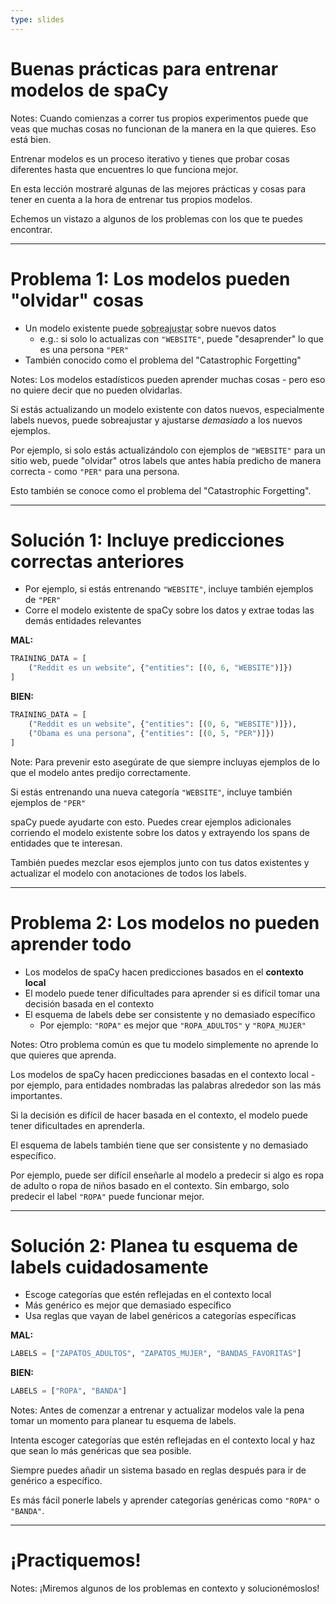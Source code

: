 ```yaml
---
type: slides
---
```


# Buenas prácticas para entrenar modelos de spaCy

Notes: Cuando comienzas a correr tus propios experimentos puede que veas que muchas cosas no funcionan de la manera en la que quieres. Eso está bien.

Entrenar modelos es un proceso iterativo y tienes que probar cosas diferentes hasta que encuentres lo que funciona mejor.

En esta lección mostraré algunas de las mejores prácticas y cosas para tener en cuenta a la hora de entrenar tus propios modelos.

Echemos un vistazo a algunos de los problemas con los que te puedes encontrar.

---

# Problema 1: Los modelos pueden "olvidar" cosas

- Un modelo existente puede <abbr title="En inglés: overfit.">sobreajustar</abbr> sobre nuevos datos
  - e.g.: si solo lo actualizas con `"WEBSITE"`, puede "desaprender" lo que es una persona `"PER"`
- También conocido como el problema del "Catastrophic Forgetting"

Notes: Los modelos estadísticos pueden aprender muchas cosas - pero eso no quiere decir que no pueden olvidarlas.

Si estás actualizando un modelo existente con datos nuevos, especialmente labels nuevos, puede sobreajustar y ajustarse _demasiado_ a los nuevos ejemplos.

Por ejemplo, si solo estás actualizándolo con ejemplos de `"WEBSITE"` para un sitio web, puede "olvidar" otros labels que antes había predicho de manera correcta - como `"PER"` para una persona.

Esto también se conoce como el problema del "Catastrophic Forgetting".

---

# Solución 1: Incluye predicciones correctas anteriores

- Por ejemplo, si estás entrenando `"WEBSITE"`, incluye también ejemplos de `"PER"`
- Corre el modelo existente de spaCy sobre los datos y extrae todas las demás entidades relevantes

**MAL:**

```python
TRAINING_DATA = [
    ("Reddit es un website", {"entities": [(0, 6, "WEBSITE")]})
]
```

**BIEN:**

```python
TRAINING_DATA = [
    ("Reddit es un website", {"entities": [(0, 6, "WEBSITE")]}),
    ("Obama es una persona", {"entities": [(0, 5, "PER")]})
]
```

Note: Para prevenir esto asegúrate de que siempre incluyas ejemplos de lo que el modelo antes predijo correctamente.

Si estás entrenando una nueva categoría `"WEBSITE"`, incluye también ejemplos de `"PER"`

spaCy puede ayudarte con esto. Puedes crear ejemplos adicionales corriendo el modelo existente sobre los datos y extrayendo los spans de entidades que te interesan.

También puedes mezclar esos ejemplos junto con tus datos existentes y actualizar el modelo con anotaciones de todos los labels.

---

# Problema 2: Los modelos no pueden aprender todo

- Los modelos de spaCy hacen predicciones basados en el **contexto local**
- El modelo puede tener dificultades para aprender si es difícil tomar una decisión basada en el contexto
- El esquema de labels debe ser consistente y no demasiado específico
  - Por ejemplo: `"ROPA"` es mejor que `"ROPA_ADULTOS"` y `"ROPA_MUJER"`

Notes: Otro problema común es que tu modelo simplemente no aprende lo que quieres que aprenda.

Los modelos de spaCy hacen predicciones basadas en el contexto local - por ejemplo, para entidades nombradas las palabras alrededor son las más importantes.

Si la decisión es difícil de hacer basada en el contexto, el modelo puede tener dificultades en aprenderla.

El esquema de labels también tiene que ser consistente y no demasiado específico.

Por ejemplo, puede ser difícil enseñarle al modelo a predecir si algo es ropa de adulto o ropa de niños basado en el contexto. Sin embargo, solo predecir el label `"ROPA"` puede funcionar mejor.

---

# Solución 2: Planea tu esquema de labels cuidadosamente

- Escoge categorías que estén reflejadas en el contexto local
- Más genérico es mejor que demasiado específico
- Usa reglas que vayan de label genéricos a categorías específicas

**MAL:**

```python
LABELS = ["ZAPATOS_ADULTOS", "ZAPATOS_MUJER", "BANDAS_FAVORITAS"]
```

**BIEN:**

```python
LABELS = ["ROPA", "BANDA"]
```

Notes: Antes de comenzar a entrenar y actualizar modelos vale la pena tomar un momento para planear tu esquema de labels.

Intenta escoger categorías que estén reflejadas en el contexto local y haz que sean lo más genéricas que sea posible.

Siempre puedes añadir un sistema basado en reglas después para ir de genérico a específico.

Es más fácil ponerle labels y aprender categorías genéricas como `"ROPA"` o `"BANDA"`.

---

# ¡Practiquemos!

Notes: ¡Miremos algunos de los problemas en contexto y solucionémoslos!

